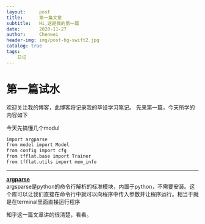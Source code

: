 ```yaml
---
layout:     post
title:      第一篇文章
subtitle:   Hi,这是我的第一篇
date:       2020-11-27
author:     Chenwei
header-img: img/post-bg-swift2.jpg
catalog: true
tags:
    日记
---
```



# 第一篇试水
欢迎关注我的博客，此博客将记录我的毕设学习笔记。
先来第一篇，今天所学的内容如下  

今天先搞懂几个modul  
```bash
import argparse
from model import Model
from config import cfg
from tfflat.base import Trainer
from tfflat.utils import mem_info
```
---
 **[argparse](https://zhuanlan.zhihu.com/p/56922793)**  
argsparse是python的命令行解析的标准模块，内置于python，不需要安装。这个库可以让我们直接在命令行中就可以向程序中传入参数并让程序运行。相当于就是在terminal里面直接运行程序  
  
  
知乎这一篇文章讲的很清楚，看看。